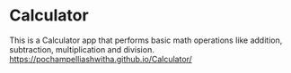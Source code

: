 # Calculator
This is a Calculator app that performs basic math operations like addition, subtraction, multiplication and division.
https://pochampelliashwitha.github.io/Calculator/
